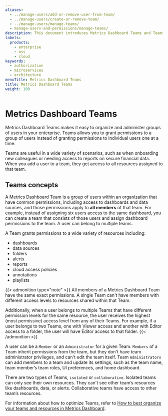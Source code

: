 ```yaml
---
aliases:
  - ../manage-users/add-or-remove-user-from-team/
  - ../manage-users/create-or-remove-team/
  - ../manage-users/manage-teams/
  - manage-users-and-permissions/manage-teams/
description: This document introduces Metrics Dashboard Teams and Teams concepts.
labels:
  products:
    - enterprise
    - oss
    - cloud
keywords:
  - authorization
  - microservices
  - architecture
menuTitle: Metrics Dashboard Teams
title: Metrics Dashboard Teams
weight: 100
---
```


# Metrics Dashboard Teams

Metrics Dashboard Teams makes it easy to organize and administer groups of users in your enterprise. Teams allows you to grant permissions to a group of users instead of granting permissions to individual users one at a time.

Teams are useful in a wide variety of scenarios, such as when onboarding new colleagues or needing access to reports on secure financial data. When you add a user to a team, they get access to all resources assigned to that team.

## Teams concepts

A Metrics Dashboard Team is a group of users within an organization that have common permissions, including access to dashboards and data sources, and those permissions apply to **all members** of that team. For example, instead of assigning six users access to the same dashboard, you can create a team that consists of those users and assign dashboard permissions to the team. A user can belong to multiple teams.

A Team grants permissions to a wide variety of resources including:

- dashboards
- data sources
- folders
- alerts
- reports
- cloud access policies
- annotations
- playlists

{{< admonition type="note" >}}
All members of a Metrics Dashboard Team have the same exact permissions. A single Team can't have members with different access levels to resources shared within that Team.

Additionally, when a user belongs to multiple Teams that have different permission levels for the same resource, the user receives the highest (most permissive) access level from any of their Teams. For example, if a user belongs to two Teams, one with Viewer access and another with Editor access to a folder, the user will have Editor access to that folder.
{{< /admonition >}}

A user can be a `Member` or an `Administrator` for a given Team. `Members` of a Team inherit permissions from the team, but they don't have team administrator privileges, and can't edit the team itself. Team `Administrators` can add members to a team and update its settings, such as the team name, team member’s team roles, UI preferences, and home dashboard.

There are two types of Teams, `isolated` or `collaborative`. Isolated teams can only see their own resources. They can't see other team’s resources like dashboards, data, or alerts. Collaborative teams have access to other team’s resources.

For information about how to optimize Teams, refer to [How to best organize your teams and resources in Metrics Dashboard](https://metrics-dashboard.com/blog/2022/03/14/how-to-best-organize-your-teams-and-resources-in-metrics-dashboard/).
